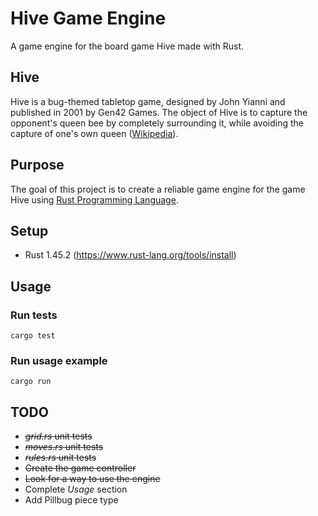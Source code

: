 # Hive Game Engine
A game engine for the board game Hive made with Rust.

## Hive
Hive is a bug-themed tabletop game, designed by John Yianni and published in 2001 by Gen42 Games. The object of Hive is to capture the opponent's queen bee by completely surrounding it, while avoiding the capture of one's own queen ([Wikipedia](https://en.wikipedia.org/wiki/Hive_(game))).

## Purpose
The goal of this project is to create a reliable game engine for the game Hive
using [Rust Programming Language](https://rust-lang.org).

## Setup
* Rust 1.45.2 (https://www.rust-lang.org/tools/install)

## Usage
### Run tests
```
cargo test
```

### Run usage example
```
cargo run
```

## TODO
* ~~*grid.rs* unit tests~~
* ~~*moves.rs* unit tests~~
* ~~*rules.rs* unit tests~~
* ~~Create the game controller~~
* ~~Look for a way to use the engine~~
* Complete *Usage* section
* Add Pillbug piece type
